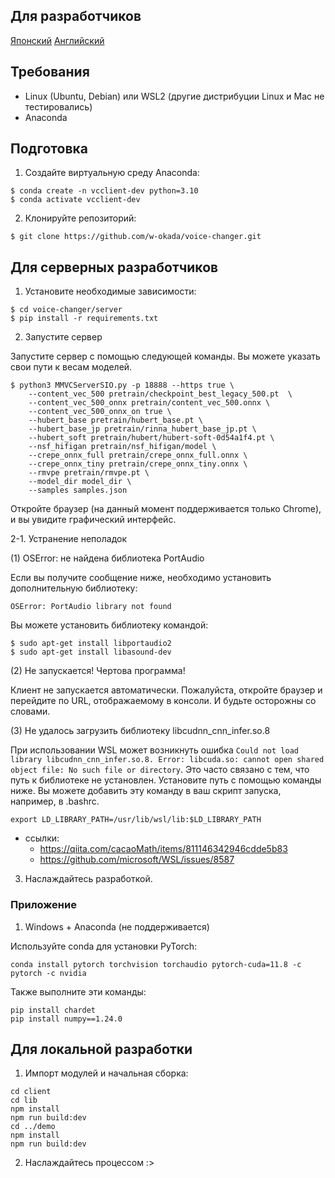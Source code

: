 ## Для разработчиков

[Японский](/README_dev_ja.md) [Английский](/README_dev_en.md)

## Требования

- Linux (Ubuntu, Debian) или WSL2 (другие дистрибуции Linux и Mac не тестировались)
- Anaconda

## Подготовка

1. Создайте виртуальную среду Anaconda:

```
$ conda create -n vcclient-dev python=3.10
$ conda activate vcclient-dev
```

2. Клонируйте репозиторий:

```
$ git clone https://github.com/w-okada/voice-changer.git
```

## Для серверных разработчиков

1. Установите необходимые зависимости:

```
$ cd voice-changer/server
$ pip install -r requirements.txt
```

2. Запустите сервер

Запустите сервер с помощью следующей команды. Вы можете указать свои пути к весам моделей.

```
$ python3 MMVCServerSIO.py -p 18888 --https true \
    --content_vec_500 pretrain/checkpoint_best_legacy_500.pt  \
    --content_vec_500_onnx pretrain/content_vec_500.onnx \
    --content_vec_500_onnx_on true \
    --hubert_base pretrain/hubert_base.pt \
    --hubert_base_jp pretrain/rinna_hubert_base_jp.pt \
    --hubert_soft pretrain/hubert/hubert-soft-0d54a1f4.pt \
    --nsf_hifigan pretrain/nsf_hifigan/model \
    --crepe_onnx_full pretrain/crepe_onnx_full.onnx \
    --crepe_onnx_tiny pretrain/crepe_onnx_tiny.onnx \
    --rmvpe pretrain/rmvpe.pt \
    --model_dir model_dir \
    --samples samples.json
```

Откройте браузер (на данный момент поддерживается только Chrome), и вы увидите графический интерфейс.

2-1. Устранение неполадок

(1) OSError: не найдена библиотека PortAudio

Если вы получите сообщение ниже, необходимо установить дополнительную библиотеку:

```
OSError: PortAudio library not found
```

Вы можете установить библиотеку командой:

```
$ sudo apt-get install libportaudio2
$ sudo apt-get install libasound-dev
```

(2) Не запускается! Чертова программа!

Клиент не запускается автоматически. Пожалуйста, откройте браузер и перейдите по URL, отображаемому в консоли. И будьте осторожны со словами.

(3) Не удалось загрузить библиотеку libcudnn_cnn_infer.so.8

При использовании WSL может возникнуть ошибка `Could not load library libcudnn_cnn_infer.so.8. Error: libcuda.so: cannot open shared object file: No such file or directory`. Это часто связано с тем, что путь к библиотеке не установлен. Установите путь с помощью команды ниже. Вы можете добавить эту команду в ваш скрипт запуска, например, в .bashrc.

```
export LD_LIBRARY_PATH=/usr/lib/wsl/lib:$LD_LIBRARY_PATH
```

- ссылки:
  - https://qiita.com/cacaoMath/items/811146342946cdde5b83
  - https://github.com/microsoft/WSL/issues/8587

3. Наслаждайтесь разработкой.

### Приложение

1. Windows + Anaconda (не поддерживается)

Используйте conda для установки PyTorch:

```
conda install pytorch torchvision torchaudio pytorch-cuda=11.8 -c pytorch -c nvidia
```

Также выполните эти команды:

```
pip install chardet
pip install numpy==1.24.0
```

## Для локальной разработки

1. Импорт модулей и начальная сборка:

```
cd client
cd lib
npm install
npm run build:dev
cd ../demo
npm install
npm run build:dev
```

2. Наслаждайтесь процессом :>
